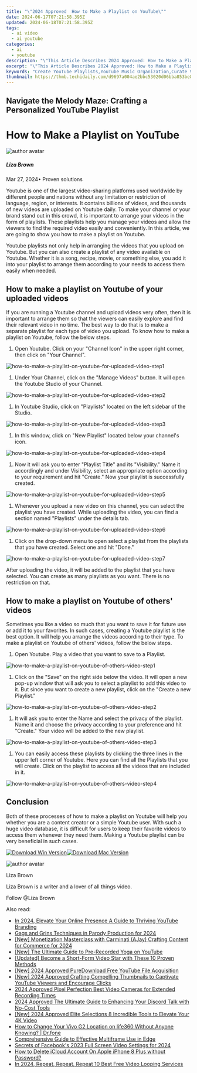 ```yaml
---
title: "\"2024 Approved  How to Make a Playlist on YouTube\""
date: 2024-06-17T07:21:58.395Z
updated: 2024-06-18T07:21:58.395Z
tags:
  - ai video
  - ai youtube
categories:
  - ai
  - youtube
description: "\"This Article Describes 2024 Approved: How to Make a Playlist on YouTube\""
excerpt: "\"This Article Describes 2024 Approved: How to Make a Playlist on YouTube\""
keywords: "Create YouTube Playlists,YouTube Music Organization,Curate Video Playlists YT,Build YouTube Selections,YouTube List Creation Guide,Make YouTube Custom Lists,Streamline Your YT Playlist"
thumbnail: https://thmb.techidaily.com/d9697a004ae2bbc53020d06bba853be86eb98852ff5592973ceaa096b1863e66.jpg
---
```


## Navigate the Melody Maze: Crafting a Personalized YouTube Playlist

# How to Make a Playlist on YouTube

![author avatar](https://lh5.googleusercontent.com/-AIMmjowaFs4/AAAAAAAAAAI/AAAAAAAAABc/Y5UmwDaI7HU/s250-c-k/photo.jpg)

##### Liza Brown

 Mar 27, 2024• Proven solutions

Youtube is one of the largest video-sharing platforms used worldwide by different people and nations without any limitation or restriction of language, region, or interests. It contains billions of videos, and thousands of new videos are uploaded on Youtube daily. To make your channel or your brand stand out in this crowd, it is important to arrange your videos in the form of playlists. These playlists help you manage your videos and allow the viewers to find the required video easily and conveniently. In this article, we are going to show you how to make a playlist on Youtube.

Youtube playlists not only help in arranging the videos that you upload on Youtube. But you can also create a playlist of any video available on Youtube. Whether it is a song, recipe, movie, or something else, you add it into your playlist to arrange them according to your needs to access them easily when needed.

## How to make a playlist on Youtube of your uploaded videos

If you are running a Youtube channel and upload videos very often, then it is important to arrange them so that the viewers can easily explore and find their relevant video in no time. The best way to do that is to make a separate playlist for each type of video you upload. To know how to make a playlist on Youtube, follow the below steps.

 1. Open Youtube. Click on your "Channel Icon" in the upper right corner, then click on "Your Channel".

![how-to-make-a-playlist-on-youtube-for-uploaded-video-step1](https://images.wondershare.com/how-to-make-a-playlist-on-youtube-for-uploaded-video-step1.jpg)

1. Under Your Channel, click on the "Manage Videos" button. It will open the Youtube Studio of your Channel.

![how-to-make-a-playlist-on-youtube-for-uploaded-video-step2](https://images.wondershare.com/filmora/article-images/how-to-make-a-playlist-on-youtube-for-uploaded-video-step2.jpg)

1. In Youtube Studio, click on "Playlists" located on the left sidebar of the Studio.

![how-to-make-a-playlist-on-youtube-for-uploaded-video-step3](https://images.wondershare.com/how-to-make-a-playlist-on-youtube-for-uploaded-video-step3.jpg)

1. In this window, click on "New Playlist" located below your channel's icon.

![how-to-make-a-playlist-on-youtube-for-uploaded-video-step4](https://images.wondershare.com/how-to-make-a-playlist-on-youtube-for-uploaded-video-step4.jpg)

1. Now it will ask you to enter "Playlist Title" and its "Visibility." Name it accordingly and under Visibility, select an appropriate option according to your requirement and hit "Create." Now your playlist is successfully created.

![how-to-make-a-playlist-on-youtube-for-uploaded-video-step5](https://images.wondershare.com/how-to-make-a-playlist-on-youtube-for-uploaded-video-step5.jpg)

1. Whenever you upload a new video on this channel, you can select the playlist you have created. While uploading the video, you can find a section named "Playlists" under the details tab.

![how-to-make-a-playlist-on-youtube-for-uploaded-video-step6](https://images.wondershare.com/how-to-make-a-playlist-on-youtube-for-uploaded-video-step6.jpg)

1. Click on the drop-down menu to open select a playlist from the playlists that you have created. Select one and hit "Done."

![how-to-make-a-playlist-on-youtube-for-uploaded-video-step7](https://images.wondershare.com/how-to-make-a-playlist-on-youtube-for-uploaded-video-step7.jpg)

After uploading the video, it will be added to the playlist that you have selected. You can create as many playlists as you want. There is no restriction on that.

## How to make a playlist on Youtube of others' videos

Sometimes you like a video so much that you want to save it for future use or add it to your favorites. In such cases, creating a Youtube playlist is the best option. It will help you arrange the videos according to their type. To make a playlist on Youtube of others' videos, follow the below steps.

1. Open Youtube. Play a video that you want to save to a Playlist.

![how-to-make-a-playlist-on-youtube-of-others-video-step1](https://images.wondershare.com/how-to-make-a-playlist-on-youtube-of-others-video-step1.jpg)

1. Click on the "Save" on the right side below the video. It will open a new pop-up window that will ask you to select a playlist to add this video to it. But since you want to create a new playlist, click on the "Create a new Playlist."

![how-to-make-a-playlist-on-youtube-of-others-video-step2](https://images.wondershare.com/how-to-make-a-playlist-on-youtube-of-others-video-step2.jpg)

1. It will ask you to enter the Name and select the privacy of the playlist. Name it and choose the privacy according to your preference and hit "Create." Your video will be added to the new playlist.

![how-to-make-a-playlist-on-youtube-of-others-video-step3](https://images.wondershare.com/how-to-make-a-playlist-on-youtube-of-others-video-step3.jpg)

1. You can easily access these playlists by clicking the three lines in the upper left corner of Youtube. Here you can find all the Playlists that you will create. Click on the playlist to access all the videos that are included in it.

![how-to-make-a-playlist-on-youtube-of-others-video-step4](https://images.wondershare.com/how-to-make-a-playlist-on-youtube-of-others-video-step4.jpg)

## Conclusion

Both of these processes of how to make a playlist on Youtube will help you whether you are a content creator or a simple Youtube user. With such a huge video database, it is difficult for users to keep their favorite videos to access them whenever they need them. Making a Youtube playlist can be very beneficial in such cases.

[![Download Win Version](https://images.wondershare.com/filmora/guide/download-btn-win.jpg)](https://tools.techidaily.com/wondershare/filmora/download/)[![Download Mac Version](https://images.wondershare.com/filmora/guide/download-btn-mac.jpg)](https://tools.techidaily.com/wondershare/filmora/download/)

![author avatar](https://lh5.googleusercontent.com/-AIMmjowaFs4/AAAAAAAAAAI/AAAAAAAAABc/Y5UmwDaI7HU/s250-c-k/photo.jpg)

Liza Brown

Liza Brown is a writer and a lover of all things video.

Follow @Liza Brown


<ins class="adsbygoogle"
     style="display:block"
     data-ad-format="autorelaxed"
     data-ad-client="ca-pub-7571918770474297"
     data-ad-slot="1223367746"></ins>



<ins class="adsbygoogle"
     style="display:block"
     data-ad-client="ca-pub-7571918770474297"
     data-ad-slot="8358498916"
     data-ad-format="auto"
     data-full-width-responsive="true"></ins>

<span class="atpl-alsoreadstyle">Also read:</span>
<div><ul>
<li><a href="https://youtube-webster.techidaily.com/24-elevate-your-online-presence-a-guide-to-thriving-youtube-branding/"><u>In 2024, Elevate Your Online Presence  A Guide to Thriving YouTube Branding</u></a></li>
<li><a href="https://youtube-webster.techidaily.com/and-grins-techniques-in-parody-production-for-2024/"><u>Gags and Grins  Techniques in Parody Production for 2024</u></a></li>
<li><a href="https://youtube-webster.techidaily.com/onetization-masterclass-with-carminati-ajay-crafting-content-for-commerce-for-2024/"><u>[New] Monetization Masterclass with Carminati (AJay)  Crafting Content for Commerce for 2024</u></a></li>
<li><a href="https://youtube-webster.techidaily.com/he-ultimate-guide-to-pre-recorded-yoga-on-youtube/"><u>[New] The Ultimate Guide to Pre-Recorded Yoga on YouTube</u></a></li>
<li><a href="https://youtube-webster.techidaily.com/ed-become-a-short-form-video-star-with-these-10-proven-methods/"><u>[Updated] Become a Short-Form Video Star with These 10 Proven Methods</u></a></li>
<li><a href="https://youtube-webster.techidaily.com/024-approved-puredownload-free-youtube-file-acquisition/"><u>[New] 2024 Approved  PureDownload  Free YouTube File Acquisition</u></a></li>
<li><a href="https://youtube-webster.techidaily.com/024-approved-crafting-compelling-thumbnails-to-captivate-youtube-viewers-and-encourage-clicks/"><u>[New] 2024 Approved  Crafting Compelling Thumbnails to Captivate YouTube Viewers and Encourage Clicks</u></a></li>
<li><a href="https://extra-guidance.techidaily.com/2024-approved-pixel-perfection-best-video-cameras-for-extended-recording-times/"><u>2024 Approved  Pixel Perfection  Best Video Cameras for Extended Recording Times</u></a></li>
<li><a href="https://discord-videos.techidaily.com/2024-approved-the-ultimate-guide-to-enhancing-your-discord-talk-with-no-cost-tools/"><u>2024 Approved  The Ultimate Guide to Enhancing Your Discord Talk with No-Cost Tools</u></a></li>
<li><a href="https://vp-tips.techidaily.com/new-2024-approved-elite-selections-8-incredible-tools-to-elevate-your-4k-video/"><u>[New] 2024 Approved  Elite Selections  8 Incredible Tools to Elevate Your 4K Video</u></a></li>
<li><a href="https://location-social.techidaily.com/how-to-change-your-vivo-g2-location-on-life360-without-anyone-knowing-drfone-by-drfone-virtual-android/"><u>How to Change Your Vivo G2 Location on life360 Without Anyone Knowing? | Dr.fone</u></a></li>
<li><a href="https://extra-tips.techidaily.com/comprehensive-guide-to-effective-multiframe-use-in-edge/"><u>Comprehensive Guide to Effective Multiframe Use in Edge</u></a></li>
<li><a href="https://facebook-video-recording.techidaily.com/secrets-of-facebooks-2023-full-screen-video-settings-for-2024/"><u>Secrets of Facebook's 2023 Full Screen Video Settings for 2024</u></a></li>
<li><a href="https://apple-account.techidaily.com/how-to-delete-icloud-account-on-apple-iphone-8-plus-without-password-by-drfone-ios/"><u>How to Delete iCloud Account On Apple iPhone 8 Plus without Password?</u></a></li>
<li><a href="https://video-creation-software.techidaily.com/in-2024-repeat-repeat-repeat-10-best-free-video-looping-services/"><u>In 2024, Repeat, Repeat, Repeat 10 Best Free Video Looping Services</u></a></li>
</ul></div>

